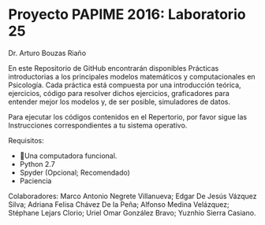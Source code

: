 # Proyecto PAPIME 2016: Laboratorio 25 #

Dr. Arturo Bouzas Riaño

En este Repositorio de GitHub encontrarán disponibles Prácticas introductorias a los principales modelos matemáticos y computacionales en Psicología. Cada práctica está compuesta por una introducción teórica, ejercicios, código para resolver dichos ejercicios, graficadores para entender mejor los modelos y, de ser posible, simuladores de datos.

Para ejecutar los códigos contenidos en el Repertorio, por favor sigue las Instrucciones correspondientes a tu sistema operativo.

Requisitos:
* Una computadora funcional. 
* Python 2.7
* Spyder (Opcional; Recomendado)
* Paciencia


Colaboradores:
Marco Antonio Negrete Villanueva;
Edgar De Jesús Vázquez Silva;
Adriana Felisa Chávez De la Peña;
Alfonso Medina Velázquez;
Stéphane Lejars Clorio;
Uriel Omar González Bravo;
Yuznhio Sierra Casiano.